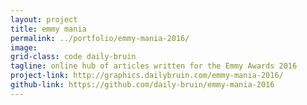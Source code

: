 ```yaml
---
layout: project
title: emmy mania
permalink: ../portfolio/emmy-mania-2016/
image:
grid-class: code daily-bruin
tagline: online hub of articles written for the Emmy Awards 2016
project-link: http://graphics.dailybruin.com/emmy-mania-2016/
github-link: https://github.com/daily-bruin/emmy-mania-2016
---
```


